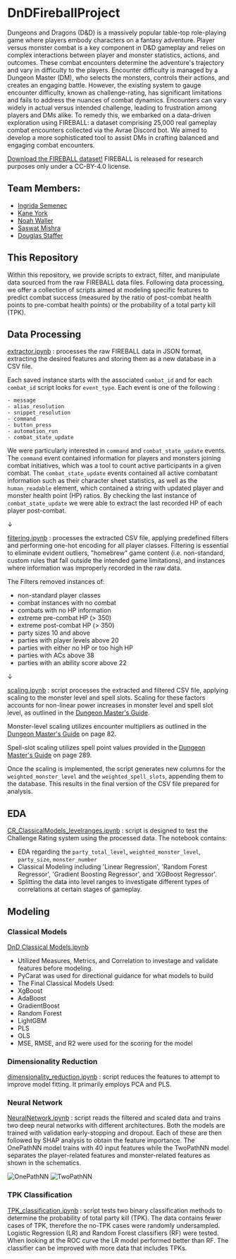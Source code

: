 # DnDFireballProject
Dungeons and Dragons (D&amp;D) is a massively popular table-top role-playing game where players embody characters on a fantasy adventure. Player versus monster combat is a key component in D&amp;D gameplay and relies on complex interactions between player and monster statistics, actions, and outcomes. These combat encounters determine the adventure's trajectory and vary in difficulty to the players. Encounter difficulty is managed by a Dungeon Master (DM), who selects the monsters, controls their actions, and creates an engaging battle. However, the existing system to gauge encounter difficulty, known as challenge-rating, has significant limitations and fails to address the nuances of combat dynamics. Encounters can vary widely in actual versus intended challenge, leading to frustration among players and DMs alike. To remedy this, we embarked on a data-driven exploration using FIREBALL: a dataset comprising 25,000 real gameplay combat encounters collected via the Avrae Discord bot. We aimed to develop a more sophisticated tool to assist DMs in crafting balanced and engaging combat encounters.

[Download the FIREBALL dataset!](https://datasets.mechanus.zhu.codes/fireball-anonymized-nov-28-2022-kfdjl.tar.gz) 
FIREBALL is released for research purposes only under a CC-BY-4.0 license.

## Team Members:
- [Ingrida Semenec](https://www.linkedin.com/in/ingrida-semenec/)
- [Kane York](https://www.linkedin.com/in/alxandr-kane-york-6583b7a3/)
- [Noah Waller](https://www.linkedin.com/in/noahcwaller/)
- [Saswat Mishra](https://www.linkedin.com/in/saswat-mishra-b3171535/)
- [Douglas Staffer](https://www.linkedin.com/in/douglas-stauffer-r/)


## This Repository

Within this repository, we provide scripts to extract, filter, and manipulate data sourced from the raw FIREBALL data files. Following data processing, we offer a collection of scripts aimed at modeling specific features to predict combat success (measured by the ratio of post-combat health points to pre-combat health points) or the probability of a total party kill (TPK).


## Data Processing

[extractor.ipynb](https://github.com/ingridasemenec/DnDFireballProject/blob/main/extractor.ipynb) : processes the raw FIREBALL data in JSON format, extracting the desired features and storing them as a new database in a CSV file.

Each saved instance starts with the associated `combat_id` and for each `combat_id` script looks for `event_type`. Each event is one of the following :
```text
- message
- alias_resolution
- snippet_resolution
- command
- button_press
- automation_run
- combat_state_update
```
We were particularly interested in `command` and `combat_state_update` events. The `command` event contained information for players and monsters joining combat initiatives, which was a tool to count active participants in a given combat. The `combat_state_update` events contained all active combatant information such as their character sheet statistics, as well as the `human_readable` element, which contained a string with updated player and monster health point (HP) ratios. By checking the last instance of `combat_state_update` we were able to extract the last recorded HP of each player post-combat. 

&#8595;

[filtering.ipynb](https://github.com/ingridasemenec/DnDFireballProject/blob/main/filtering.ipynb) : processes the extracted CSV file, applying predefined filters and performing one-hot encoding for all player classes. Filtering is essential to eliminate evident outliers, "homebrew" game content (i.e. non-standard, custom rules that fall outside the intended game limitations), and instances where information was improperly recorded in the raw data.

The Filters removed instances of:
 * non-standard player classes 
 * combat instances with no combat
 * combats with no HP information
 * extreme pre-combat HP (> 350)
 * extreme post-combat HP (> 350)
 * party sizes 10 and above
 * parties with player levels above 20
 * parties with either no HP or too high HP
 * parties with ACs above 38
 * parties with an ability score above 22

&#8595;

[scaling.ipynb](https://github.com/ingridasemenec/DnDFireballProject/blob/main/scaling.ipynb) : script processes the extracted and filtered CSV file, applying scaling to the monster level and spell slots. Scaling for these factors accounts for non-linear power increases in monster level and spell slot level, as outlined in the [Dungeon Master's Guide](https://dnd.wizards.com/products/dungeon-masters-guide).

Monster-level scaling utilizes encounter multipliers as outlined in the [Dungeon Master's Guide](https://dnd.wizards.com/products/dungeon-masters-guide) on page 82.

Spell-slot scaling utilizes spell point values provided in the [Dungeon Master's Guide](https://dnd.wizards.com/products/dungeon-masters-guide) on page 289. 

Once the scaling is implemented, the script generates new columns for the `weighted_monster_level` and the `weighted_spell_slots`, appending them to the database. This results in the final version of the CSV file prepared for analysis.


## EDA
[CR_ClassicalModels_levelranges.ipynb](https://github.com/ingridasemenec/DnDFireballProject/blob/main/CR_ClassicalModels_levelranges.ipynb) : script is designed to test the Challenge Rating system using the processed data. The notebook contains: 
* EDA regarding the `party_total_level`, `weighted_monster_level`, `party_size`, `monster_number`
* Classical Modeling including 'Linear Regression', 'Random Forest Regressor', 'Gradient Boosting Regressor', and 'XGBoost Regressor'.
 * Splitting the data into level ranges to investigate different types of correlations at certain stages of gameplay. 

## Modeling
### Classical Models
[DnD Classical Models.ipynb](https://github.com/ingridasemenec/DnDFireballProject/blob/main/DnD%20Classical%20Models.ipynb)
* Utilized Measures, Metrics, and Correlation to investage and validate features before modeling.
* PyCarat was used for directional guidance for what models to build 
* The Final Classical Models Used:
* XgBoost
* AdaBoost
* GradientBoost
* Random Forest
* LightGBM
* PLS
* OLS
* MSE, RMSE, and R2 were used for the scoring for the model

### Dimensionality Reduction
[dimensionality_reduction.ipynb](https://github.com/ingridasemenec/DnDFireballProject/blob/main/dimensionality_reduction.ipynb) : script reduces the features to attempt to improve model fitting. It primarily employs PCA and PLS.

### Neural Network
[NeuralNetwork.ipynb](https://github.com/ingridasemenec/DnDFireballProject/blob/main/NeuralNetwork.ipynb) : script reads the filtered and scaled data and trains two deep neural networks with different architectures. Both the models are trained with validation early-stopping and dropout. Each of these are then followed by SHAP analysis to obtain the feature importance.
The OnePathNN model trains with 40 input features while the TwoPathNN model separates the player-related features and monster-related features as shown in the schematics.

![OnePathNN](https://github.com/ingridasemenec/DnDFireballProject/blob/main/NN_files/one_path_nn.svg)
![TwoPathNN](https://github.com/ingridasemenec/DnDFireballProject/blob/main/NN_files/two_path_nn.svg)


### TPK Classification
[TPK_classification.ipynb](https://github.com/ingridasemenec/DnDFireballProject/blob/main/TPK_classification.ipynb) : script tests two binary classification methods to determine the probability of total party kill (TPK). The data contains fewer cases of TPK, therefore the no-TPK cases were randomly undersampled. Logistic Regression (LR) and Random Forest classifiers (RF) were tested. When looking at the ROC curve the LR model performed better than RF. The classifier can be improved with more data that includes TPKs. 

